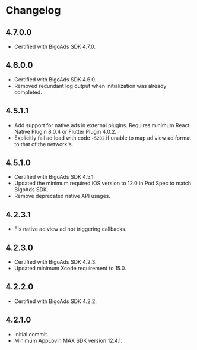 # Changelog

## 4.7.0.0
* Certified with BigoAds SDK 4.7.0.

## 4.6.0.0
* Certified with BigoAds SDK 4.6.0.
* Removed redundant log output when initialization was already completed.

## 4.5.1.1
* Add support for native ads in external plugins. Requires minimum React Native Plugin 8.0.4 or Flutter Plugin 4.0.2.
* Explicitly fail ad load with code `-5202` if unable to map ad view ad format to that of the network's.

## 4.5.1.0
* Certified with BigoAds SDK 4.5.1.
* Updated the minimum required iOS version to 12.0 in Pod Spec to match BigoAds SDK.
* Remove deprecated native API usages.

## 4.2.3.1
* Fix native ad view ad not triggering callbacks.

## 4.2.3.0
* Certified with BigoAds SDK 4.2.3.
* Updated minimum Xcode requirement to 15.0.

## 4.2.2.0
* Certified with BigoAds SDK 4.2.2.

## 4.2.1.0
* Initial commit.
* Minimum AppLovin MAX SDK version 12.4.1.

